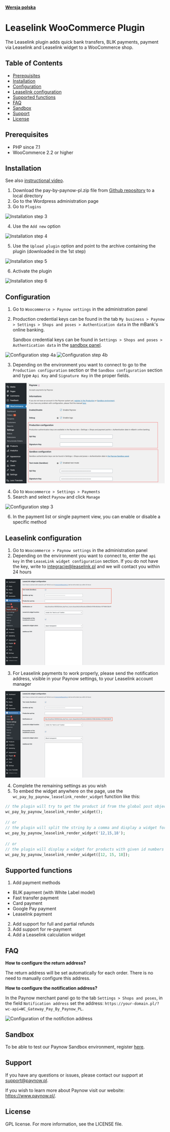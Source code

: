 [**Wersja polska**][ext0]

# Leaselink WooCommerce Plugin

The Leaselink plugin adds quick bank transfers, BLIK payments, payment via Leaselink and Leaselink widget to a WooCommerce shop.

## Table of Contents

- [Prerequisites](#prerequisites)
- [Installation](#installation)
- [Configuration](#configuration)
- [Leaselink configuration](#leaselink-configuration)
- [Supported functions](#supported-functions)
- [FAQ](#faq)
- [Sandbox](#sandbox)
- [Support](#support)
- [License](#license)

## Prerequisites

- PHP since 7.1
- WooCommerce 2.2 or higher

## Installation

See also [instructional video][ext12].

1. Download the pay-by-paynow-pl.zip file from [Github repository][ext1] to a local directory
2. Go to the Wordpress administration page
3. Go to `Plugins`

![Installation step 3][ext3]

4. Use the `Add new` option

![Installation step 4][ext4]

5. Use the `Upload plugin` option and point to the archive containing the plugin (downloaded in the 1st step)

![Installation step 5][ext5]

6. Activate the plugin

![Installation step 6][ext6]

## Configuration

1. Go to `Woocommerce > Paynow settings` in the administration panel
2. Production credential keys can be found in the tab `My business > Paynow > Settings > Shops and poses > Authentication data` in the mBank's online banking.

   Sandbox credential keys can be found in `Settings > Shops and poses > Authentication data` in the [sandbox panel][ext11].

![Configuration step 4a][ext8]
![Configuration step 4b][ext13]

3. Depending on the environment you want to connect to go to the `Production configuration` section or the `Sandbox configuration` section and type `Api Key` and `Signature Key` in the proper fields.

![Configuration step 5][ext9]

4. Go to `Woocommerce > Settings > Payments`
5. Search and select `Paynow` and click `Manage`

![Configuration step 3][ext7]

6. In the payment list or single payment view, you can enable or disable a specific method

## Leaselink configuration

1. Go to `Woocommerce > Paynow settings` in the administration panel
2. Depending on the environment you want to connect to, enter the `api key` in the `LeaseLink widget configuration` section. If you do not have the key, write to [integracje@leaselink.pl](mailto:integracje@leaselink.pl) and we will contact you within 24 hours

![Konfiguracja Leaselink krok 2][ext14]

3. For Leaselink payments to work properly, please send the notification address, visible in your Paynow settings, to your Leaselink account manager

![Konfiguracja Leaselink krok 3][ext15]

4. Complete the remaining settings as you wish
5. To embed the widget anywhere on the page, use the `wc_pay_by_paynow_leaselink_render_widget` function like this:

```php
// the plugin will try to get the product id from the global post object
wc_pay_by_paynow_leaselink_render_widget();

// or
// the plugin will split the string by a comma and display a widget for products with given id numbers
wc_pay_by_paynow_leaselink_render_widget('12,15,18');

// or
// the plugin will display a widget for products with given id numbers
wc_pay_by_paynow_leaselink_render_widget([12, 15, 18]);
```

## Supported functions
1. Add payment methods
- BLIK payment (with White Label model)
- Fast transfer payment
- Card payment
- Google Pay payment
- Leaselink payment
2. Add support for full and partial refunds
3. Add support for re-payment
4. Add a Leaselink calculation widget

## FAQ

**How to configure the return address?**

The return address will be set automatically for each order. There is no need to manually configure this address.

**How to configure the notification address?**

In the Paynow merchant panel go to the tab `Settings > Shops and poses`, in the field `Notification address` set the address: `https://your-domain.pl/?wc-api=WC_Gateway_Pay_By_Paynow_PL`.

![Configuration of the notifiction address][ext10]

## Sandbox

To be able to test our Paynow Sandbox environment, register [here][ext2].

## Support

If you have any questions or issues, please contact our support at support@paynow.pl.

If you wish to learn more about Paynow visit our website: https://www.paynow.pl/.

## License

GPL license. For more information, see the LICENSE file.

[ext0]: README.md
[ext1]: https://github.com/pay-now/paynow-woocommerce/releases/latest/download/pay-by-paynow-pl.zip
[ext2]: https://panel.sandbox.paynow.pl/auth/register
[ext3]: instruction/step1_EN.png
[ext4]: instruction/step2_EN.png
[ext5]: instruction/step3_EN.png
[ext6]: instruction/step4_EN.png
[ext7]: instruction/step5_EN.png
[ext8]: instruction/step6a.png
[ext9]: instruction/step7_EN.png
[ext10]: instruction/step8.png
[ext11]: https://panel.sandbox.paynow.pl/merchant/payments
[ext12]: https://paynow.wistia.com/medias/g62mlym13x
[ext13]: instruction/step6b.png
[ext14]: instruction/step_ll_1_EN.png
[ext15]: instruction/step_ll_3_EN.png
